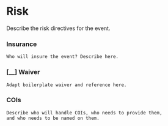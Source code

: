 # Risk

Describe the risk directives for the event.

### Insurance

    Who will insure the event? Describe here.
    
### [__] Waiver

    Adapt boilerplate waiver and reference here.

### COIs

    Describe who will handle COIs, who needs to provide them,
    and who needs to be named on them.
    
    